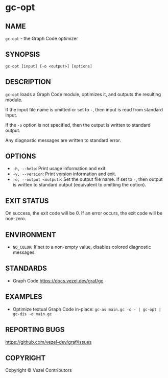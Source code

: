 # gc-opt

## NAME

`gc-opt` - the Graph Code optimizer

## SYNOPSIS

`gc-opt [input] [-o <output>] [options]`

## DESCRIPTION

`gc-opt` loads a Graph Code module, optimizes it, and outputs the resulting
module.

If the input file name is omitted or set to `-`, then input is read from
standard input.

If the `-o` option is not specified, then the output is written to standard
output.

Any diagnostic messages are written to standard error.

## OPTIONS

* `-h, --help`: Print usage information and exit.
* `-v, --version`: Print version information and exit.
* `-o, --output <output>`: Set the output file name. If set to `-`, then output
  is written to standard output (equivalent to omitting the option).

## EXIT STATUS

On success, the exit code will be 0. If an error occurs, the exit code will be
non-zero.

## ENVIRONMENT

* `NO_COLOR`: If set to a non-empty value, disables colored diagnostic messages.

## STANDARDS

* Graph Code <https://docs.vezel.dev/graf/gc>

## EXAMPLES

* Optimize textual Graph Code in-place:
  `gc-as main.gc -o - | gc-opt | gc-dis -o main.gc`

## REPORTING BUGS

<https://github.com/vezel-dev/graf/issues>

## COPYRIGHT

Copyright © Vezel Contributors
